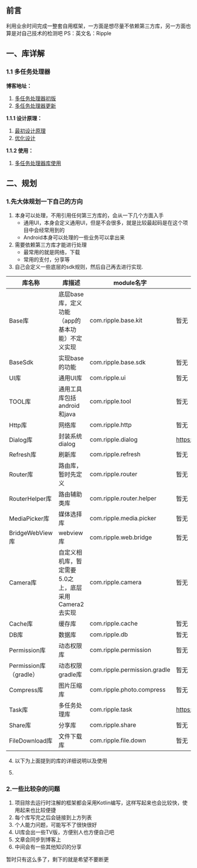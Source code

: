 ## 前言
利用业余时间完成一整套自用框架，一方面是想尽量不依赖第三方库，另一方面也算是对自己技术的检测吧
PS：英文名：Ripple
## 一、库详解
### 1.1 多任务处理器
**博客地址：**
1. [多任务处理器初版](https://blog.csdn.net/qq_23195583/article/details/106569808)
2. [多任务处理器更新](https://blog.csdn.net/qq_23195583/article/details/106794355)

**1.1.1 设计原理：**
1. [最初设计原理](https://github.com/1181631922/ModuleSample/blob/master/ripple_task/doc/DesignPrinciple.md)
2. [优化设计](https://github.com/1181631922/ModuleSample/blob/master/ripple_task/doc/DesignPrinciple2.md)

**1.1.2 使用：**
1. [多任务处理器库使用](https://github.com/1181631922/ModuleSample/tree/master/ripple_task)


## 二、规划
### 1.先大体规划一下自己的方向
1. 本身可以处理，不用引用任何第三方库的，会从一下几个方面入手
    * 通用UI，本身会定义通用UI，但是不会很多，就是比较最起码是在这个项目中会经常用到的
    * Android本身可以处理的一些业务可以拿出来
2. 需要依赖第三方库才能进行处理
    * 最常用的就是网络，下载
    * 常用的支付，分享等    
3. 自己会定义一些底层的sdk规则，然后自己再去进行实现.


| 库名称            | 库描述                             | module名字                  |开源库托管地址|
|----------------|---------------------------------|---------------------------|-------------------|
| Base库          | 底层base库，定义功能（app的基本功能）不定义实现     | com.ripple.base.kit       |暂无|
| BaseSdk        | 实现base的功能                       | com.ripple.base.sdk       |暂无|
| UI库            | 通用UI库                           | com.ripple.ui             |暂无|
| TOOL库            | 通用工具库包括android和java                           | com.ripple.tool             |暂无|
| Http库         | 网络库                             | com.ripple.http          |暂无|
| Dialog库        | 封装系统dialog                      | com.ripple.dialog         |https://github.com/fanyafeng/ripple_dialog|
| Refresh库       | 刷新库                             | com.ripple.refresh        |暂无|
| Router库        | 路由库，暂时先定义                       | com.ripple.router         |暂无|
| RouterHelper库  | 路由辅助类库                          | com.ripple.router.helper  |暂无|
| MediaPicker库   | 媒体选择库                           | com.ripple.media.picker   |暂无|
| BridgeWebView库 | webview库                        | com.ripple.web.bridge     |暂无|
| Camera库        | 自定义相机库，暂定需要5.0之上，底层采用Camera2去实现 | com.ripple.camera         |暂无|
| Cache库         | 缓存库                             | com.ripple.cache          |暂无|
| DB库            | 数据库                             | com.ripple.db             |暂无|
| Permission库    | 动态权限库                           | com.ripple.permission     |暂无|
| Permission库（gradle）    | 动态权限gradle库                           | com.ripple.permission.gradle     |暂无|
| Compress库      | 图片压缩库                           | com.ripple.photo.compress |暂无|
| Task库      | 多任务处理库                           | com.ripple.task |https://github.com/fanyafeng/ripple_task|
| Share库         | 分享库                             | com.ripple.share          |暂无|
| FileDownload库         | 文件下载库                             | com.ripple.file.down          |暂无|


4. 以下为上面提到的库的详细说明以及使用


5. 

### 2.一些比较杂的问题
1. 项目除去运行时注解的框架都会采用Kotlin编写，这样写起来也会比较快，使用起来也比较便捷
2. 每个库写完之后会链接到上方列表
3. 个人能力问题，可能写不了很快很好
4. UI库会出一些TV版，方便别人也方便自己吧
5. 文章会同步到博客上
6. 中间会有一些其他知识的分享

暂时只有这么多了，剩下的就是希望不要断更



